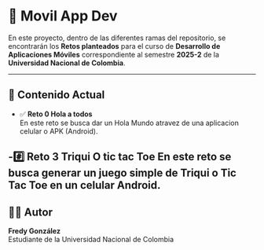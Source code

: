 # 📱 **Movil App Dev**

En este proyecto, dentro de las diferentes ramas del repositorio, se encontrarán los **Retos planteados** para el curso de **Desarrollo de Aplicaciones Móviles** correspondiente al semestre **2025-2** de la **Universidad Nacional de Colombia**.  

---

## 📂 **Contenido Actual**
- ✅ **Reto 0 Hola a todos**  
  En este reto se busca dar un Hola Mundo atravez de una aplicacion celular o APK (Android).

-#️⃣ **Reto 3 Triqui O tic tac Toe**
  En este reto se busca generar un juego simple de Triqui o Tic Tac Toe en un celular Android.
---

## 👨‍💻 **Autor**
**Fredy González**  
Estudiante de la Universidad Nacional de Colombia  
